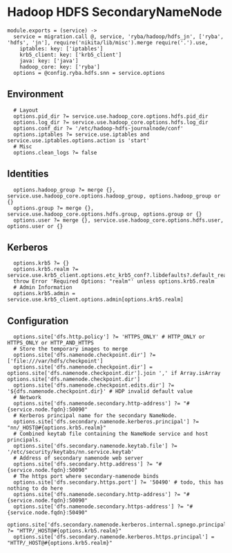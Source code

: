 
# Hadoop HDFS SecondaryNameNode 

    module.exports = (service) ->
      service = migration.call @, service, 'ryba/hadoop/hdfs_jn', ['ryba', 'hdfs', 'jn'], require('nikita/lib/misc').merge require('.').use,
        iptables: key: ['iptables']
        krb5_client: key: ['krb5_client']
        java: key: ['java']
        hadoop_core: key: ['ryba']
      options = @config.ryba.hdfs.snn = service.options

## Environment

      # Layout
      options.pid_dir ?= service.use.hadoop_core.options.hdfs.pid_dir
      options.log_dir ?= service.use.hadoop_core.options.hdfs.log_dir
      options.conf_dir ?= '/etc/hadoop-hdfs-journalnode/conf'
      options.iptables ?= service.use.iptables and service.use.iptables.options.action is 'start'
      # Misc
      options.clean_logs ?= false

## Identities

      options.hadoop_group ?= merge {}, service.use.hadoop_core.options.hadoop_group, options.hadoop_group or {}
      options.group ?= merge {}, service.use.hadoop_core.options.hdfs.group, options.group or {}
      options.user ?= merge {}, service.use.hadoop_core.options.hdfs.user, options.user or {}

## Kerberos

      options.krb5 ?= {}
      options.krb5.realm ?= service.use.krb5_client.options.etc_krb5_conf?.libdefaults?.default_realm
      throw Error 'Required Options: "realm"' unless options.krb5.realm
      # Admin Information
      options.krb5.admin = service.use.krb5_client.options.admin[options.krb5.realm]

## Configuration

      options.site['dfs.http.policy'] ?= 'HTTPS_ONLY' # HTTP_ONLY or HTTPS_ONLY or HTTP_AND_HTTPS
      # Store the temporary images to merge
      options.site['dfs.namenode.checkpoint.dir'] ?= ['file:///var/hdfs/checkpoint']
      options.site['dfs.namenode.checkpoint.dir'] = options.site['dfs.namenode.checkpoint.dir'].join ',' if Array.isArray options.site['dfs.namenode.checkpoint.dir']
      options.site['dfs.namenode.checkpoint.edits.dir'] ?= '${dfs.namenode.checkpoint.dir}' # HDP invalid default value
      # Network
      options.site['dfs.namenode.secondary.http-address'] ?= "#{service.node.fqdn}:50090"
      # Kerberos principal name for the secondary NameNode.
      options.site['dfs.secondary.namenode.kerberos.principal'] ?= "nn/_HOST@#{options.krb5.realm}"
      # Combined keytab file containing the NameNode service and host principals.
      options.site['dfs.secondary.namenode.keytab.file'] ?= '/etc/security/keytabs/nn.service.keytab'
      # Address of secondary namenode web server
      options.site['dfs.secondary.http.address'] ?= "#{service.node.fqdn}:50090"
      # The https port where secondary-namenode binds
      options.site['dfs.secondary.https.port'] ?= '50490' # todo, this has nothing to do here
      options.site['dfs.namenode.secondary.http-address'] ?= "#{service.node.fqdn}:50090"
      options.site['dfs.namenode.secondary.https-address'] ?= "#{service.node.fqdn}:50490"
      options.site['dfs.secondary.namenode.kerberos.internal.spnego.principal'] ?= "HTTP/_HOST@#{options.krb5.realm}"
      options.site['dfs.secondary.namenode.kerberos.https.principal'] = "HTTP/_HOST@#{options.krb5.realm}"
